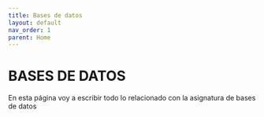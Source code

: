 ```yaml
---
title: Bases de datos
layout: default
nav_order: 1
parent: Home
---
```


# BASES DE DATOS
En esta página voy a escribir todo lo relacionado con la asignatura de bases de datos
